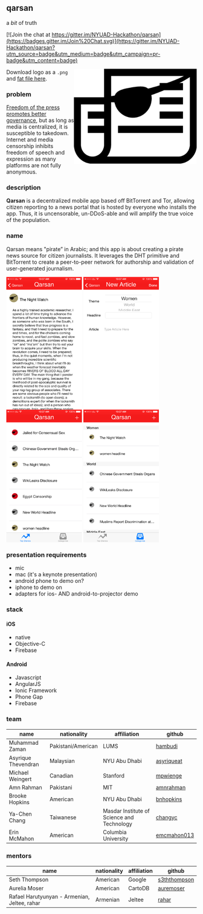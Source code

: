 ## qarsan

a _bit_ of truth

[![Join the chat at https://gitter.im/NYUAD-Hackathon/qarsan](https://badges.gitter.im/Join%20Chat.svg)](https://gitter.im/NYUAD-Hackathon/qarsan?utm_source=badge&utm_medium=badge&utm_campaign=pr-badge&utm_content=badge)

<img src="https://raw.githubusercontent.com/NYUAD-Hackathon/Qarsan/master/img/logo.png" align="right" alt="arrrg matey" margin="2px" height="250" width="325">

Download logo as a `.png` and [fat file here](https://www.dropbox.com/sh/zq0qj2xuhgxre38/AAB7cbrFnly7WG2eSlp6PJWwa?dl=0).

### problem

[Freedom of the press promotes better governance](http://www.gsdrc.org/go/display&type=Document&id=3719), but as long as media is centralized, it is susceptible to takedown. Internet and media censorship inhibits freedom of speech and expression as many platforms are not fully anonymous.

### description

**Qarsan** is a decentralized mobile app based off BitTorrent and Tor, allowing citizen reporting to a news portal that is hosted by everyone who installs the app. Thus, it is uncensorable, un-DDoS-able and will amplify the true voice of the population.

### name

Qarsan means "pirate” in Arabic; and this app is about creating a pirate news source for citizen journalists. It leverages the DHT primitive and BitTorrent to create a peer-to-peer network for authorship and validation of user-generated journalism.


<img src="https://raw.githubusercontent.com/NYUAD-Hackathon/Qarsan/master/img/img1.png" align="center" alt="arrrg matey" margin="2px" height="350" width="200">
<img src="https://raw.githubusercontent.com/NYUAD-Hackathon/Qarsan/master/img/img2.png" align="center" "alt="arrrg matey" margin="4px" height="350" width="200">
<img src="https://raw.githubusercontent.com/NYUAD-Hackathon/Qarsan/master/img/img4.png" align="center" alt="arrrg matey" margin="2px" height="350" width="200">
<img src="https://raw.githubusercontent.com/NYUAD-Hackathon/Qarsan/master/img/img3.png" align="center" alt="arrrg matey" margin="2px" height="350" width="200">


### presentation requirements

 * mic
 * mac (it's a keynote presentation)
 * android phone to demo on?
 * iphone to demo on
 * adapters for ios- AND android-to-projector demo

### stack

#### iOS
* native
* Objective-C
* Firebase

#### Android
* Javascript
* AngularJS
* Ionic Framework
* Phone Gap
* Firebase

### team

| name | nationality | affiliation | github |
|----------------------------------------------|-------------|-------------|-------------------------------------------------|
| Muhammad Zaman | Pakistani/American | LUMS | [hambudi](https://github.com/hambudi) |
| Asyrique Thevendran | Malaysian | NYU Abu Dhabi | [asyriqueat](https://github.com/asyriqueat) |
| Michael Weingert | Canadian | Stanford | [mpwienge](https://github.com/mpweinge) |
| Amn Rahman | Pakistani | MIT | [amnrahman](https://github.com/amnrahman) |
| Brooke Hopkins | American | NYU Abu Dhabi | [bnhopkins](https://github.com/bnhopkins) |
| Ya-Chen Chang | Taiwanese | Masdar Institute of Science and Technology | [changyc](https://github.com/changyc) |
| Erin McMahon | American | Columbia University | [emcmahon013](https://github.com/emcmahon013) |

### mentors

| name | nationality | affiliation | github |
|----------------------------------------------|-------------|-------------|-------------------------------------------------|
| Seth Thompson | American | Google | [s3ththompson](https://github.com/s3ththompson) |
| Aurelia Moser | American | CartoDB | [auremoser](https://github.com/auremoser) |
| Rafael Harutyunyan - Armenian, Jeltee, rahar | Armenian | Jeltee | [rahar](https://github.com/rahar) |


